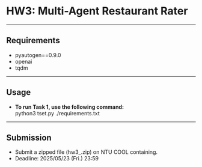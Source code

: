 # HW3: Multi-Agent Restaurant Rater

---
## Requirements
- pyautogen==0.9.0
- openai
- tqdm


---
## Usage
- **To run Task 1, use the following command:** <br>
    python3 tset.py ./requirements.txt

---
## Submission
- Submit a zipped file (hw3_<student-id>.zip) on NTU COOL containing.
- Deadline: 2025/05/23 (Fri.) 23:59